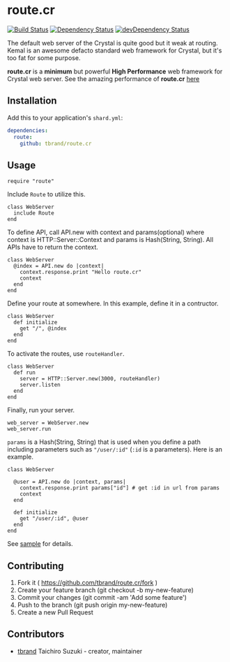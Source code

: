 # route.cr

[![Build Status](https://travis-ci.org/tbrand/route.cr.svg?branch=master)](https://travis-ci.org/tbrand/route.cr)
[![Dependency Status](https://shards.rocks/badge/github/tbrand/route.cr/status.svg)](https://shards.rocks/github/tbrand/route.cr)
[![devDependency Status](https://shards.rocks/badge/github/tbrand/route.cr/dev_status.svg)](https://shards.rocks/github/tbrand/route.cr)

The default web server of the Crystal is quite good but it weak at routing.
Kemal is an awesome defacto standard web framework for Crystal, but it's too fat for some purpose.

**route.cr** is a **minimum** but powerful **High Performance** web framework for Crystal web server.
See the amazing performance of **route.cr** [here](https://github.com/tbrand/which_is_the_fastest)

## Installation

Add this to your application's `shard.yml`:

```yaml
dependencies:
  route:
    github: tbrand/route.cr
```

## Usage

```crystal
require "route"
```

Include `Route` to utilize this.
```crystal
class WebServer
  include Route
end
```

To define API, call API.new with context and params(optional) where context is HTTP::Server::Context and params is Hash(String, String). All APIs have to return the context.
```crystal
class WebServer
  @index = API.new do |context|
    context.response.print "Hello route.cr"
    context
  end
end
```

Define your route at somewhere. In this example, define it in a contructor.
```crystal
class WebServer
  def initialize
    get "/", @index
  end
end
```

To activate the routes, use `routeHandler`.
```crystal
class WebServer
  def run
    server = HTTP::Server.new(3000, routeHandler)
    server.listen
  end
end
```

Finally, run your server.
```crystal
web_server = WebServer.new
web_server.run
```

`params` is a Hash(String, String) that is used when you define a path including parameters such as `"/user/:id"` (`:id` is a parameters). Here is an example.
```crystal
class WebServer

  @user = API.new do |context, params|
    context.response.print params["id"] # get :id in url from params
    context
  end

  def initialize
    get "/user/:id", @user
  end
end
```

See [sample](https://github.com/tbrand/route.cr/blob/master/example/sample.cr) for details.

## Contributing

1. Fork it ( https://github.com/tbrand/route.cr/fork )
2. Create your feature branch (git checkout -b my-new-feature)
3. Commit your changes (git commit -am 'Add some feature')
4. Push to the branch (git push origin my-new-feature)
5. Create a new Pull Request

## Contributors

- [tbrand](https://github.com/tbrand) Taichiro Suzuki - creator, maintainer
